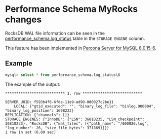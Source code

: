 # Performance Schema MyRocks changes

RocksDB WAL file information can be seen in the
[performance_schema.log_status](https://dev.mysql.com/doc/refman/8.0/en/performance-schema-log-status-table.html)
table in the `STORAGE ENGINE` column.

This feature has been implemented in [Percona Server for MySQL 8.0.15-6](../release-notes/Percona-Server-8.0.15-6.md#id1).

## Example

```sql
mysql> select * from performance_schema.log_status\G
```

The example of the output:

```text
*************************** 1. row ***************************

SERVER_UUID: f593b4f8-6fde-11e9-ad90-080027c2be11
    LOCAL: {"gtid_executed": "", "binary_log_file": "binlog.000004", "binary_log_position": 1698222}
REPLICATION: {"channels": []}
STORAGE_ENGINES: {"InnoDB": {"LSN": 36810235, "LSN_checkpoint": 36810235}, "RocksDB": {"wal_files": [{"path_name": "/000026.log", "log_number": 26, "size_file_bytes": 371869}]}}
1 row in set (0.00 sec)
```
